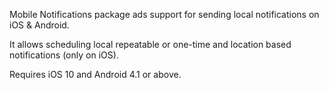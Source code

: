 Mobile Notifications package ads support for sending local notifications on iOS & Android. 

It allows scheduling local repeatable or one-time and location based notifications (only on iOS).

Requires iOS 10 and Android 4.1 or above.
